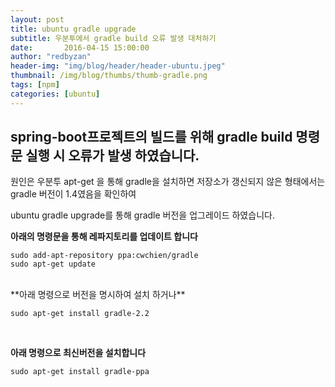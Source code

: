 ```yaml
---
layout: post
title: ubuntu gradle upgrade
subtitle: 우분투에서 gradle build 오류 발생 대처하기 
date:       2016-04-15 15:00:00
author: "redbyzan"
header-img: "img/blog/header/header-ubuntu.jpeg"
thumbnail: /img/blog/thumbs/thumb-gradle.png
tags: [npm]
categories: [ubuntu]
---
```


## spring-boot프로젝트의 빌드를 위해 gradle build 명령문 실행 시 오류가 발생 하였습니다.

원인은 우분투 apt-get 을 통해 gradle을 설치하면 저장소가 갱신되지 않은 형태에서는 gradle 버전이 1.4였음을 확인하여
 
ubuntu gradle upgrade를 통해 gradle 버전을 업그레이드 하였습니다.

**아래의 명령문을 통해 레파지토리를 업데이트 합니다**

```
sudo add-apt-repository ppa:cwchien/gradle
sudo apt-get update
```

<br/>
**아래 명령으로 버전을 명시하여 설치 하거나**

```
sudo apt-get install gradle-2.2
```

<br/>

**아래 명령으로 최신버전을 설치합니다**

```
sudo apt-get install gradle-ppa
```